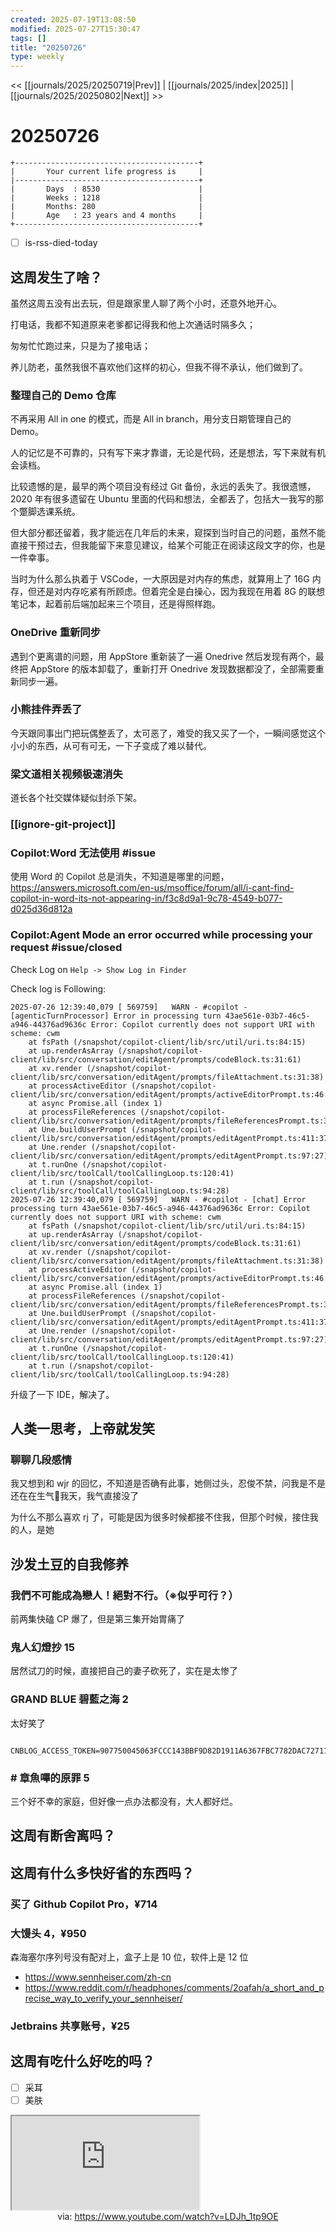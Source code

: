 ```yaml
---
created: 2025-07-19T13:08:50
modified: 2025-07-27T15:30:47
tags: []
title: "20250726"
type: weekly
---
```


<< [[journals/2025/20250719|Prev]] | [[journals/2025/index|2025]] | [[journals/2025/20250802|Next]] >>

# 20250726

```shell
+-----------------------------------------+
|       Your current life progress is     |
|-----------------------------------------+
|       Days  : 8530                      |
|       Weeks : 1218                      |
|       Months: 280                       |
|       Age   : 23 years and 4 months     |
+-----------------------------------------+
```

- [ ] is-rss-died-today

## 这周发生了啥？

虽然这周五没有出去玩，但是跟家里人聊了两个小时，还意外地开心。

打电话，我都不知道原来老爹都记得我和他上次通话时隔多久；

匆匆忙忙跑过来，只是为了接电话；

养儿防老，虽然我很不喜欢他们这样的初心，但我不得不承认，他们做到了。

### 整理自己的 Demo 仓库

不再采用 All in one 的模式，而是 All in branch，用分支日期管理自己的 Demo。

人的记忆是不可靠的，只有写下来才靠谱，无论是代码，还是想法，写下来就有机会读档。

比较遗憾的是，最早的两个项目没有经过 Git 备份，永远的丢失了。我很遗憾，2020 年有很多遗留在 Ubuntu 里面的代码和想法，全都丢了，包括大一我写的那个蹩脚选课系统。

但大部分都还留着，我才能远在几年后的未来，窥探到当时自己的问题，虽然不能直接干预过去，但我能留下来意见建议，给某个可能正在阅读这段文字的你，也是一件幸事。

当时为什么那么执着于 VSCode，一大原因是对内存的焦虑，就算用上了 16G 内存，但还是对内存吃紧有所顾虑。但着完全是白操心，因为我现在用着 8G 的联想笔记本，起着前后端加起来三个项目，还是得照样跑。

### OneDrive 重新同步

遇到个更离谱的问题，用 AppStore 重新装了一遍 Onedrive 然后发现有两个，最终把 AppStore 的版本卸载了，重新打开 Onedrive 发现数据都没了，全部需要重新同步一遍。

### 小熊挂件弄丢了

今天跟同事出门把玩偶整丢了，太可恶了，难受的我又买了一个，一瞬间感觉这个小小的东西，从可有可无，一下子变成了难以替代。

### 梁文道相关视频极速消失

道长各个社交媒体疑似封杀下架。

### [[ignore-git-project]]

### Copilot:Word 无法使用 #issue

使用 Word 的 Copilot 总是消失，不知道是哪里的问题， https://answers.microsoft.com/en-us/msoffice/forum/all/i-cant-find-copilot-in-word-its-not-appearing-in/f3c8d9a1-9c78-4549-b077-d025d36d812a

### Copilot:Agent Mode an error occurred while processing your request #issue/closed

Check Log on `Help -> Show Log in Finder`

Check log is Following:

```shell
2025-07-26 12:39:40,079 [ 569759]   WARN - #copilot - [agenticTurnProcessor] Error in processing turn 43ae561e-03b7-46c5-a946-44376ad9636c Error: Copilot currently does not support URI with scheme: cwm
    at fsPath (/snapshot/copilot-client/lib/src/util/uri.ts:84:15)
    at up.renderAsArray (/snapshot/copilot-client/lib/src/conversation/editAgent/prompts/codeBlock.ts:31:61)
    at xv.render (/snapshot/copilot-client/lib/src/conversation/editAgent/prompts/fileAttachment.ts:31:38)
    at processActiveEditor (/snapshot/copilot-client/lib/src/conversation/editAgent/prompts/activeEditorPrompt.ts:46:65)
    at async Promise.all (index 1)
    at processFileReferences (/snapshot/copilot-client/lib/src/conversation/editAgent/prompts/fileReferencesPrompt.ts:39:78)
    at Une.buildUserPrompt (/snapshot/copilot-client/lib/src/conversation/editAgent/prompts/editAgentPrompt.ts:411:37)
    at Une.render (/snapshot/copilot-client/lib/src/conversation/editAgent/prompts/editAgentPrompt.ts:97:27)
    at t.runOne (/snapshot/copilot-client/lib/src/toolCall/toolCallingLoop.ts:120:41)
    at t.run (/snapshot/copilot-client/lib/src/toolCall/toolCallingLoop.ts:94:28)
2025-07-26 12:39:40,079 [ 569759]   WARN - #copilot - [chat] Error processing turn 43ae561e-03b7-46c5-a946-44376ad9636c Error: Copilot currently does not support URI with scheme: cwm
    at fsPath (/snapshot/copilot-client/lib/src/util/uri.ts:84:15)
    at up.renderAsArray (/snapshot/copilot-client/lib/src/conversation/editAgent/prompts/codeBlock.ts:31:61)
    at xv.render (/snapshot/copilot-client/lib/src/conversation/editAgent/prompts/fileAttachment.ts:31:38)
    at processActiveEditor (/snapshot/copilot-client/lib/src/conversation/editAgent/prompts/activeEditorPrompt.ts:46:65)
    at async Promise.all (index 1)
    at processFileReferences (/snapshot/copilot-client/lib/src/conversation/editAgent/prompts/fileReferencesPrompt.ts:39:78)
    at Une.buildUserPrompt (/snapshot/copilot-client/lib/src/conversation/editAgent/prompts/editAgentPrompt.ts:411:37)
    at Une.render (/snapshot/copilot-client/lib/src/conversation/editAgent/prompts/editAgentPrompt.ts:97:27)
    at t.runOne (/snapshot/copilot-client/lib/src/toolCall/toolCallingLoop.ts:120:41)
    at t.run (/snapshot/copilot-client/lib/src/toolCall/toolCallingLoop.ts:94:28)
```

升级了一下 IDE，解决了。

## 人类一思考，上帝就发笑

### 聊聊几段感情

我又想到和 wjr 的回忆，不知道是否确有此事，她侧过头，忍俊不禁，问我是不是还在在生气😤我天，我气直接没了

为什么不那么喜欢 rj 了，可能是因为很多时候都接不住我，但那个时候，接住我的人，是她

## 沙发土豆的自我修养

### 我們不可能成為戀人！絕對不行。（※似乎可行？）

前两集快磕 CP 爆了，但是第三集开始胃痛了

### 鬼人幻燈抄 15

居然试刀的时候，直接把自己的妻子砍死了，实在是太惨了

### GRAND BLUE 碧藍之海 2

太好笑了

```
	CNBLOG_ACCESS_TOKEN=907750045063FCCC143BBF9D82D1911A6367FBC7782DAC72711594BC98B23338
```
### # 章魚嗶的原罪 5

三个好不幸的家庭，但好像一点办法都没有，大人都好烂。

## 这周有断舍离吗？

## 这周有什么多快好省的东西吗？

### 买了 Github Copilot Pro，¥714

### 大馒头 4，¥950

森海塞尔序列号没有配对上，盒子上是 10 位，软件上是 12 位

- https://www.sennheiser.com/zh-cn
- https://www.reddit.com/r/headphones/comments/2oafah/a_short_and_precise_way_to_verify_your_sennheiser/

### Jetbrains 共享账号，¥25

## 这周有吃什么好吃的吗？

- [ ] 采耳
- [ ] 美肤

<iframe src="https://www.youtube.com/embed/LDJh_1tp9OE" allow="accelerometer; autoplay; clipboard-write; encrypted-media; gyroscope; picture-in-picture; web-share" referrerpolicy="strict-origin-when-cross-origin" allowfullscreen></iframe>
<center>via: <a href='https://www.youtube.com/watch?v=LDJh_1tp9OE' target='_blank' class='external-link'>https://www.youtube.com/watch?v=LDJh_1tp9OE</a></center>

